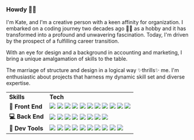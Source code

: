 ### Howdy 👋🏻

I'm Kate, and I'm a creative person with a keen affinity for organization. I embarked on a coding journey two decades ago 👵🏻 as a hobby and it has transformed into a profound and unwavering fascination. Today, I'm driven by the prospect of a fulfilling career transition.

With an eye for design and a background in accounting and marketing, I bring a unique amalgamation of skills to the table.

The marriage of structure and design in a logical way ✨thrills✨ me. I'm enthusiastic about projects that harness my dynamic skill set and diverse expertise.

<table>
  <tr>
    <td><b>Skills</b></td>
    <td><b>Tech</b></td>
  </tr>
  <tr>
    <td><b>🌈 Front End</b></td>
    <td>
        <img src="https://img.shields.io/badge/React-black?logo=react&logoColor=white"> 
        <img src="https://img.shields.io/badge/JavaScript-black?logo=javascript&logoColor=white"> 
        <img src="https://img.shields.io/badge/Next.js-black?logo=next.js&logoColor=white">
        <img src="https://img.shields.io/badge/Gatsby-black?logo=gatsby&logoColor=white)">
        <img src="https://img.shields.io/badge/JQuery-black?logo=jquery&logoColor=white"> 
        <img src="https://img.shields.io/badge/Apollo%20GraphQL-black?logo=apollo%20graphql&logoColor=white">
        <img src="https://img.shields.io/badge/GraphQL-black?logo=graphql&logoColor=white"> 
        <img src="https://img.shields.io/badge/Bootstrap-black?logo=bootstrap&logoColor=white"> 
        <img src="https://img.shields.io/badge/Material%20UI-black?logo=MUI&logoColor=white"> 
        <img src="https://img.shields.io/badge/Bulma-black?logo=bulma&logoColor=white"> 
        <img src="https://img.shields.io/badge/Tailwind-black?logo=tailwind%20css&logoColor=white">
    </td>
  </tr>
  <tr>
    <td><b>💻 Back End</b></td>
    <td>
        <img src="https://img.shields.io/badge/Express-black?logo=express&logoColor=white">
        <img src="https://img.shields.io/badge/Node.js-black?logo=node.js&logoColor=white">
        <img src="https://img.shields.io/badge/Sequelize-black?logo=sequelize&logoColor=white">
        <img src="https://img.shields.io/badge/Mongo%20DB-black?logo=mongodb&logoColor=white">
        <img src="https://img.shields.io/badge/Mongoose-black?logo=mongoose&logoColor=white">
        <img src="https://img.shields.io/badge/My%20SQL-black?logo=mySql&logoColor=white">
        <img src="https://img.shields.io/badge/Postgres-black?logo=postgresql&logoColor=white">
        <img src="https://img.shields.io/badge/Hasura-black?logo=hasura&logoColor=white">
    </td>
  </tr>
  <tr>
    <td><b>📱 Dev Tools</b></td>
    <td>
        <img src="https://img.shields.io/badge/GitHub-black?logo=github&logoColor=white">
        <img src="https://img.shields.io/badge/Insomnia-black?logo=Insomnia&logoColor=white">
        <img src="https://img.shields.io/badge/Heroku-black?logo=heroku&logoColor=white">
        <img src="https://img.shields.io/badge/Figma-black?logo=figma&logoColor=white">
        <img src="https://img.shields.io/badge/Canva-black?logo=canva&logoColor=white">
        <img src="https://img.shields.io/badge/Trello-black?logo=trello&logoColor=white">
        <img src="https://img.shields.io/badge/Mailchimp-black?logo=mailchimp&logoColor=white">
        <img src="https://img.shields.io/badge/Slack-black?logo=slack&logoColor=white">
        <img src="https://img.shields.io/badge/Postman-black?logo=postman&logoColor=white">
        <img src="https://img.shields.io/badge/Jira-black?logo=jira&logoColor=white">
    </td>
  </tr>
</table>

